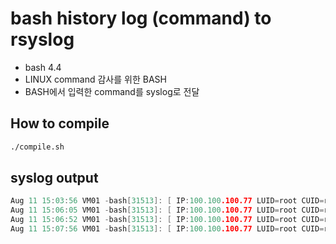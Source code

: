 # bash history log (command) to rsyslog
- bash 4.4
- LINUX command 감사를 위한 BASH
- BASH에서 입력한 command를 syslog로 전달


## How to compile
```bash
./compile.sh
```

## syslog output
```c
Aug 11 15:03:56 VM01 -bash[31513]: [ IP:100.100.100.77 LUID=root CUID=root TTY:/dev/pts/0 CWD:/usr/local/src/bash-4.4 ] vi bashhist.c
Aug 11 15:06:05 VM01 -bash[31513]: [ IP:100.100.100.77 LUID=root CUID=root TTY:/dev/pts/0 CWD:/usr/local/src/bash-4.4 ] ls
Aug 11 15:06:52 VM01 -bash[31513]: [ IP:100.100.100.77 LUID=root CUID=root TTY:/dev/pts/0 CWD:/usr/local/src/bash-4.4 ] cat /etc/rsyslog.conf
Aug 11 15:07:56 VM01 -bash[31513]: [ IP:100.100.100.77 LUID=root CUID=root TTY:/dev/pts/0 CWD:/usr/local/src/bash-4.4 ] ls
```
